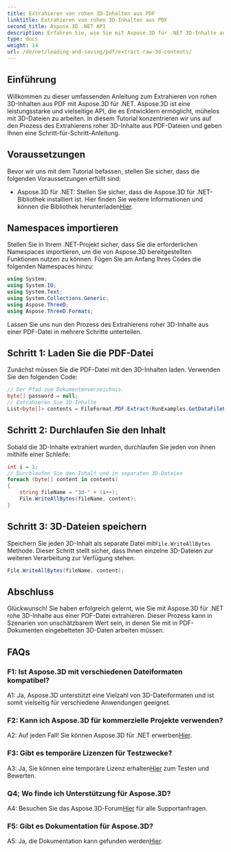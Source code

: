 ```yaml
---
title: Extrahieren von rohen 3D-Inhalten aus PDF
linktitle: Extrahieren von rohen 3D-Inhalten aus PDF
second_title: Aspose.3D .NET API
description: Erfahren Sie, wie Sie mit Aspose.3D für .NET 3D-Inhalte aus PDF extrahieren. Schritt-für-Schritt-Anleitung mit Codebeispielen.
type: docs
weight: 14
url: /de/net/loading-and-saving/pdf/extract-raw-3d-contents/
---
```

## Einführung

Willkommen zu dieser umfassenden Anleitung zum Extrahieren von rohen 3D-Inhalten aus PDF mit Aspose.3D für .NET. Aspose.3D ist eine leistungsstarke und vielseitige API, die es Entwicklern ermöglicht, mühelos mit 3D-Dateien zu arbeiten. In diesem Tutorial konzentrieren wir uns auf den Prozess des Extrahierens roher 3D-Inhalte aus PDF-Dateien und geben Ihnen eine Schritt-für-Schritt-Anleitung.

## Voraussetzungen

Bevor wir uns mit dem Tutorial befassen, stellen Sie sicher, dass die folgenden Voraussetzungen erfüllt sind:

-  Aspose.3D für .NET: Stellen Sie sicher, dass die Aspose.3D für .NET-Bibliothek installiert ist. Hier finden Sie weitere Informationen und können die Bibliothek herunterladen[Hier](https://releases.aspose.com/3d/net/).

## Namespaces importieren

Stellen Sie in Ihrem .NET-Projekt sicher, dass Sie die erforderlichen Namespaces importieren, um die von Aspose.3D bereitgestellten Funktionen nutzen zu können. Fügen Sie am Anfang Ihres Codes die folgenden Namespaces hinzu:

```csharp
using System;
using System.IO;
using System.Text;
using System.Collections.Generic;
using Aspose.ThreeD;
using Aspose.ThreeD.Formats;
```

Lassen Sie uns nun den Prozess des Extrahierens roher 3D-Inhalte aus einer PDF-Datei in mehrere Schritte unterteilen.

## Schritt 1: Laden Sie die PDF-Datei

Zunächst müssen Sie die PDF-Datei mit den 3D-Inhalten laden. Verwenden Sie den folgenden Code:

```csharp
// Der Pfad zum Dokumentenverzeichnis.
byte[] password = null;
// Extrahieren Sie 3D-Inhalte
List<byte[]> contents = FileFormat.PDF.Extract(RunExamples.GetDataFilePath("House_Design.pdf"), password);
```

## Schritt 2: Durchlaufen Sie den Inhalt

Sobald die 3D-Inhalte extrahiert wurden, durchlaufen Sie jeden von ihnen mithilfe einer Schleife:

```csharp
int i = 1;
// Durchlaufen Sie den Inhalt und in separaten 3D-Dateien
foreach (byte[] content in contents)
{
    string fileName = "3d-" + (i++);
    File.WriteAllBytes(fileName, content);
}
```

## Schritt 3: 3D-Dateien speichern

 Speichern Sie jeden 3D-Inhalt als separate Datei mit`File.WriteAllBytes` Methode. Dieser Schritt stellt sicher, dass Ihnen einzelne 3D-Dateien zur weiteren Verarbeitung zur Verfügung stehen.

```csharp
File.WriteAllBytes(fileName, content);
```

## Abschluss

Glückwunsch! Sie haben erfolgreich gelernt, wie Sie mit Aspose.3D für .NET rohe 3D-Inhalte aus einer PDF-Datei extrahieren. Dieser Prozess kann in Szenarien von unschätzbarem Wert sein, in denen Sie mit in PDF-Dokumenten eingebetteten 3D-Daten arbeiten müssen.

## FAQs

### F1: Ist Aspose.3D mit verschiedenen Dateiformaten kompatibel?

A1: Ja, Aspose.3D unterstützt eine Vielzahl von 3D-Dateiformaten und ist somit vielseitig für verschiedene Anwendungen geeignet.

### F2: Kann ich Aspose.3D für kommerzielle Projekte verwenden?

 A2: Auf jeden Fall! Sie können Aspose.3D für .NET erwerben[Hier](https://purchase.aspose.com/buy).

### F3: Gibt es temporäre Lizenzen für Testzwecke?

 A3: Ja, Sie können eine temporäre Lizenz erhalten[Hier](https://purchase.aspose.com/temporary-license/) zum Testen und Bewerten.

### Q4; Wo finde ich Unterstützung für Aspose.3D?

 A4: Besuchen Sie das Aspose.3D-Forum[Hier](https://forum.aspose.com/c/3d/18) für alle Supportanfragen.

### F5: Gibt es Dokumentation für Aspose.3D?

 A5: Ja, die Dokumentation kann gefunden werden[Hier](https://reference.aspose.com/3d/net/).